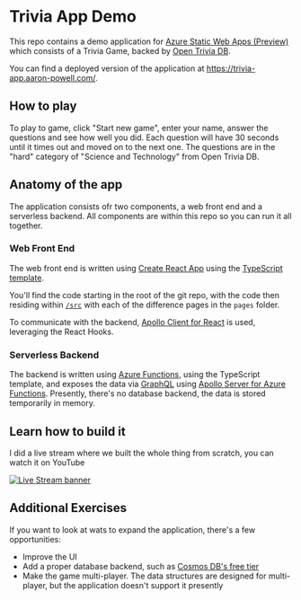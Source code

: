 # Trivia App Demo

This repo contains a demo application for [Azure Static Web Apps (Preview)](https://docs.microsoft.com/azure/static-web-apps/?WT.mc_id=javascript-5595-aapowell) which consists of a Trivia Game, backed by [Open Trivia DB](https://opentdb.com/).

You can find a deployed version of the application at https://trivia-app.aaron-powell.com/.

## How to play

To play to game, click "Start new game", enter your name, answer the questions and see how well you did. Each question will have 30 seconds until it times out and moved on to the next one. The questions are in the "hard" category of "Science and Technology" from Open Trivia DB.

## Anatomy of the app

The application consists ofr two components, a web front end and a serverless backend. All components are within this repo so you can run it all together.

### Web Front End

The web front end is written using [Create React App](https://create-react-app.dev/) using the [TypeScript template](https://create-react-app.dev/docs/adding-typescript).

You'll find the code starting in the root of the git repo, with the code then residing within [`/src`](/src) with each of the difference pages in the `pages` folder.

To communicate with the backend, [Apollo Client for React](https://www.apollographql.com/docs/react/) is used, leveraging the React Hooks.

### Serverless Backend

The backend is written using [Azure Functions](https://docs.microsoft.com/azure/functions/?WT.mc_id=javascript-5595-aapowell), using the TypeScript template, and exposes the data via [GraphQL](https://graphql.org/) using [Apollo Server for Azure Functions](https://www.apollographql.com/docs/apollo-server/deployment/azure-functions/). Presently, there's no database backend, the data is stored temporarily in memory.

## Learn how to build it

I did a live stream where we built the whole thing from scratch, you can watch it on YouTube

[![Live Stream banner](.github/images/live-stream.png)](https://www.youtube.com/watch?v=7CmNSykJNoA)

## Additional Exercises

If you want to look at wats to expand the application, there's a few opportunities:

- Improve the UI
- Add a proper database backend, such as [Cosmos DB's free tier](https://docs.microsoft.com/azure/cosmos-db/optimize-dev-test?WT.mc_id=javascript-5595-aapowell#azure-cosmos-db-free-tier)
- Make the game multi-player. The data structures are designed for multi-player, but the application doesn't support it presently
